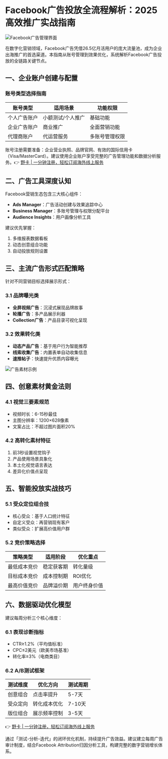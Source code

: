 # Facebook广告投放全流程解析：2025高效推广实战指南

![Facebook广告管理界面](https://bbtdd.com/wp-content/uploads/img/85243089.webp)

在数字化营销领域，Facebook广告凭借26.5亿月活用户的庞大流量池，成为企业出海推广的首选渠道。本指南从账号管理到效果优化，系统解析Facebook广告投放的全链路关键节点。

## 一、企业账户创建与配置
### 账号类型选择指南
| 账号类型       | 适用场景          | 功能权限       |
|----------------|-------------------|----------------|
| 个人广告账户   | 小额测试/个人推广 | 基础功能       |
| 企业广告账户   | 商业推广          | 全面营销功能   |
| 代理商账户     | 代运营服务        | 多账号管理权限 |

账号注册需要准备：企业营业执照、品牌官网、有效的国际信用卡（Visa/MasterCard）。建议使用企业账户享受完整的广告管理功能和数据分析服务。👉 [野卡 | 一分钟注册，轻松订阅海外线上服务](https://bbtdd.com/yeka)

## 二、广告工具深度认知
Facebook营销生态包含三大核心组件：
- **Ads Manager**：广告活动创建与效果追踪中心
- **Business Manager**：多账号管理与权限分配平台
- **Audience Insights**：用户画像分析工具

建议优先掌握：
1. 多维报表数据看板
2. 动态创意组合功能
3. 自动投放规则设置

## 三、主流广告形式匹配策略
针对不同营销目标选择展示形式：

### 3.1 品牌曝光类
- **全屏视频广告**：沉浸式展现品牌故事
- **轮播广告**：多产品展示利器
- **Collection广告**：产品目录可视化呈现

### 3.2 效果转化类
- **动态产品广告**：基于用户行为智能推荐
- **线索收集广告**：内置表单自动收集信息
- **速推帖子**：快速提升优质内容曝光

![广告素材示例](https://bbtdd.com/wp-content/uploads/img/4706552189216.webp)

## 四、创意素材黄金法则
### 4.1 视觉三要素规范
- 视频时长：6-15秒最佳
- 主图分辨率：1200×628像素
- 文案占比：不超过图片面积20%

### 4.2 高转化素材特征
1. 前3秒设置视觉钩子
2. 产品使用场景具象化
3. 本土化视觉语言表达
4. 差异化价值点呈现

## 五、智能投放实战技巧
### 5.1 受众定位组合技
- 核心受众：基于人口统计特征
- 自定义受众：再营销现有客户
- 类似受众：扩展高价值用户群

### 5.2 竞价策略选择
| 策略类型       | 适用阶段         | 优化重点       |
|----------------|------------------|----------------|
| 最低成本竞价   | 稳定获客期       | 转化量级       |
| 目标成本竞价   | 成本控制期       | ROI优化        |
| 最高价值竞价   | 品牌溢价期       | 用户终身价值   |

## 六、数据驱动优化模型
建议每周分析三个核心维度：

### 6.1 表现诊断指标
- CTR≥1.2%（平均值标准）
- CPC≤2美元（欧美市场基准）
- 转化率≥3%（电商类目）

### 6.2 A/B测试框架
| 测试维度       | 优化方向          | 测试周期       |
|----------------|-------------------|----------------|
| 创意组合       | 点击率提升        | 5-7天          |
| 受众定向       | 转化成本优化      | 7-10天         |
| 版位组合       | 展示频率控制      | 3-5天          |

👉 [野卡 | 一分钟注册，轻松订阅海外线上服务](https://bbtdd.com/yeka)

通过「测试-分析-迭代」的闭环优化机制，持续提升广告效益。建议建立每周广告审计制度，结合Facebook Attribution归因分析工具，构建完整的数字营销增长体系。